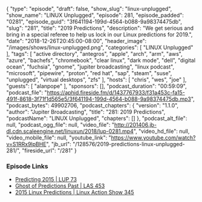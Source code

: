 {
  "type": "episode",
  "draft": false,
  "show_slug": "linux-unplugged",
  "show_name": "LINUX Unplugged",
  "episode": 281,
  "episode_padded": "0281",
  "episode_guid": "3f641194-199d-4564-b088-9a98374475db",
  "slug": "281",
  "title": "2019 Predictions",
  "description": "We get serious and bring in a special referee to help us lock in our Linux predictions for 2019.",
  "date": "2018-12-26T20:45:00-08:00",
  "header_image": "/images/shows/linux-unplugged.png",
  "categories": [
    "LINUX Unplugged"
  ],
  "tags": [
    "active directory",
    "antegros",
    "apple",
    "arch",
    "arm",
    "aws",
    "azure",
    "bachefs",
    "chromebook",
    "clear linux",
    "dark mode",
    "dell",
    "digital ocean",
    "fuchsia",
    "gnome",
    "jupiter broadcasting",
    "linux podcast",
    "microsoft",
    "pipewire",
    "proton",
    "red hat",
    "sap",
    "steam",
    "suse",
    "unplugged",
    "virtual desktops",
    "zfs"
  ],
  "hosts": [
    "chris",
    "wes",
    "joe"
  ],
  "guests": [
    "alanpope"
  ],
  "sponsors": [],
  "podcast_duration": "00:59:09",
  "podcast_file": "https://aphid.fireside.fm/d/1437767933/f31a453c-fa15-491f-8618-3f71f1d565e5/3f641194-199d-4564-b088-9a98374475db.mp3",
  "podcast_bytes": 49902706,
  "podcast_chapters": {
    "version": "1.1.0",
    "author": "Jupiter Broadcasting",
    "title": "281: 2019 Predictions",
    "podcastName": "LINUX Unplugged",
    "chapters": []
  },
  "podcast_alt_file": null,
  "podcast_ogg_file": null,
  "video_file": "http://201406.jb-dl.cdn.scaleengine.net/linuxun/2018/lup-0281.mp4",
  "video_hd_file": null,
  "video_mobile_file": null,
  "youtube_link": "https://www.youtube.com/watch?v=S1RRx9lpBHE",
  "jb_url": "/128576/2019-predictions-linux-unplugged-281/",
  "fireside_url": "/281"
}


### Episode Links

  * [Predicting 2015 | LUP 73](https://www.jupiterbroadcasting.com/74612/predicting-2015-lup-73/ "Predicting 2015 | LUP 73")
  * [Ghost of Predictions Past | LAS 453](https://www.jupiterbroadcasting.com/106336/ghost-of-predictions-past-las-453/ "Ghost of Predictions Past | LAS 453")
  * [2015 Linux Predictions | Linux Action Show 345](https://www.jupiterbroadcasting.com/74497/2015-linux-predictions-linux-action-show-345/ "2015 Linux Predictions | Linux Action Show 345")


